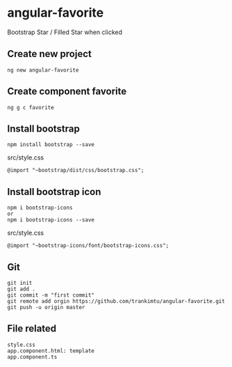 # angular-favorite
Bootstrap Star / Filled Star when clicked

## Create new project
```
ng new angular-favorite
```

## Create component favorite
```
ng g c favorite
```

## Install bootstrap
```
npm install bootstrap --save 
```
src/style.css
```
@import "~bootstrap/dist/css/bootstrap.css";
```


## Install bootstrap icon
```
npm i bootstrap-icons
or
npm i bootstrap-icons --save
```
src/style.css
```
@import "~bootstrap-icons/font/bootstrap-icons.css";

```

## Git
```
git init
git add .
git commit -m "first commit"
git remote add orgin https://github.com/trankimtu/angular-favorite.git
git push -u origin master
```

## File related
```
style.css
app.component.html: template
app.component.ts
```
